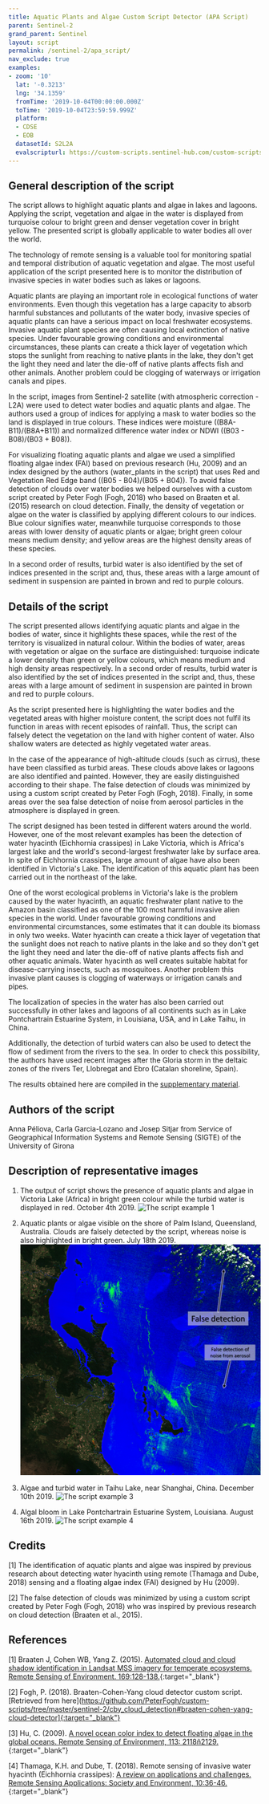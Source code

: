 ```yaml
---
title: Aquatic Plants and Algae Custom Script Detector (APA Script)
parent: Sentinel-2
grand_parent: Sentinel
layout: script
permalink: /sentinel-2/apa_script/
nav_exclude: true
examples:
- zoom: '10'
  lat: '-0.3213'
  lng: '34.1359'
  fromTime: '2019-10-04T00:00:00.000Z'
  toTime: '2019-10-04T23:59:59.999Z'
  platform:
  - CDSE
  - EOB
  datasetId: S2L2A
  evalscripturl: https://custom-scripts.sentinel-hub.com/custom-scripts/sentinel-2/apa_script/script.js
---
```


## General description of the script

The script allows to highlight aquatic plants and algae in lakes and lagoons. Applying the script, vegetation and algae in the water is displayed from turquoise colour to bright green and denser vegetation cover in bright yellow. The presented script is globally applicable to water bodies all over the world.

The technology of remote sensing is a valuable tool for monitoring spatial and temporal distribution of aquatic vegetation and algae. The most useful application of the script presented here is to monitor the distribution of invasive species in water bodies such as lakes or lagoons.

Aquatic plants are playing an important role in ecological functions of water environments. Even though this vegetation has a large capacity to absorb harmful substances and pollutants of the water body, invasive species of aquatic plants can have a serious impact on local freshwater ecosystems. Invasive aquatic plant species are often causing local extinction of native species. Under favourable growing conditions and environmental circumstances, these plants can create a thick layer of vegetation which stops the sunlight from reaching to native plants in the lake, they don't get the light they need and later the die-off of native plants affects fish and other animals. Another problem could be clogging of waterways or irrigation canals and pipes.

In the script, images from Sentinel-2 satellite (with atmospheric correction - L2A) were used to detect water bodies and aquatic plants and algae. The authors used a group of indices for applying a mask to water bodies so the land is displayed in true colours. These indices were moisture ((B8A-B11)/(B8A+B11)) and normalized difference water index or NDWI ((B03 - B08)/(B03 + B08)).

For visualizing floating aquatic plants and algae we used a simplified floating algae index (FAI) based on previous research (Hu, 2009) and an index designed by the authors (water_plants in the script) that uses Red and Vegetation Red Edge band ((B05 - B04)/(B05 + B04)). To avoid false detection of clouds over water bodies we helped ourselves with a custom script created by Peter Fogh (Fogh, 2018) who based on Braaten et al. (2015) research on cloud detection. Finally, the density of vegetation or algae on the water is classified by applying different colours to our indices. Blue colour signifies water, meanwhile turquoise corresponds to those areas with lower density of aquatic plants or algae; bright green colour means medium density; and yellow areas are the highest density areas of these species.

In a second order of results, turbid water is also identified by the set of indices presented in the script and, thus, these areas with a large amount of sediment in suspension are painted in brown and red to purple colours.

## Details of the script

The script presented allows identifying aquatic plants and algae in the bodies of water, since it highlights these spaces, while the rest of the territory is visualized in natural colour. Within the bodies of water, areas with vegetation or algae on the surface are distinguished: turquoise indicate a lower density than green or yellow colours, which means medium and high density areas respectively. In a second order of results, turbid water is also identified by the set of indices presented in the script and, thus, these areas with a large amount of sediment in suspension are painted in brown and red to purple colours.

As the script presented here is highlighting the water bodies and the vegetated areas with higher moisture content, the script does not fulfil its function in areas with recent episodes of rainfall. Thus, the script can falsely detect the vegetation on the land with higher content of water. Also shallow waters are detected as highly vegetated water areas. 

In the case of the appearance of high-altitude clouds (such as cirrus), these have been classified as turbid areas. These clouds above lakes or lagoons are also identified and painted. However, they are easily distinguished according to their shape. The false detection of clouds was minimized by using a custom script created by Peter Fogh (Fogh, 2018).
Finally, in some areas over the sea false detection of noise from aerosol particles in the atmosphere is displayed in green.

The script designed has been tested in different waters around the world. However, one of the most relevant examples has been the detection of water hyacinth (Eichhornia crassipes) in Lake Victoria, which is Africa's largest lake and the world's second-largest freshwater lake by surface area. In spite of Eichhornia crassipes, large amount of algae have also been identified in Victoria's Lake. The identification of this aquatic plant has been carried out in the northeast of the lake. 

One of the worst ecological problems in Victoria's lake is the problem caused by the water hyacinth, an aquatic freshwater plant native to the Amazon basin classified as one of the 100 most harmful invasive alien species in the world. Under favourable growing conditions and environmental circumstances, some estimates that it can double its biomass in only two weeks. Water hyacinth can create a thick layer of vegetation that the sunlight does not reach to native plants in the lake and so they don't get the light they need and later the die-off of native plants affects fish and other aquatic animals. Water hyacinth as well creates suitable habitat for disease-carrying insects, such as mosquitoes. Another problem this invasive plant causes is clogging of waterways or irrigation canals and pipes.

The localization of species in the water has also been carried out successfully in other lakes and lagoons of all continents such as in Lake Pontchartrain Estuarine System, in Louisiana, USA, and in Lake Taihu, in China.

Additionally, the detection of turbid waters can also be used to detect the flow of sediment from the rivers to the sea. In order to check this possibility, the authors have used recent images after the Gloria storm in the deltaic zones of the rivers Ter, Llobregat and Ebro (Catalan shoreline, Spain). 

The results obtained here are compiled in the [supplementary material](supplementary_material.pdf).

## Authors of the script

Anna Péliova, Carla Garcia-Lozano and Josep Sitjar from Service of Geographical Information Systems and Remote Sensing (SIGTE) of the University of Girona

## Description of representative images

1) The output of script shows the presence of aquatic plants and algae in Victoria Lake (Africa) in bright green colour while the turbid water is displayed in red. October 4th 2019.
![The script example 1](fig/Image1.png)

2) Aquatic plants or algae visible on the shore of Palm Island, Queensland, Australia. Clouds are falsely detected by the script, whereas noise is also highlighted in bright green.
July 18th 2019.
![The script example 2](fig/Image2.png)

3) Algae and turbid water in Taihu Lake, near Shanghai, China. December 10th 2019.
![The script example 3](fig/Image3.png)

4) Algal bloom in Lake Pontchartrain Estuarine System, Louisiana. August 16th 2019. 
![The script example 4](fig/Image4.png)

## Credits

[1] The identification of aquatic plants and algae was inspired by previous research about detecting water hyacinth using remote (Thamaga and Dube, 2018) sensing and a floating algae index (FAI) designed by Hu (2009).

[2] The false detection of clouds was minimized by using a custom script created by Peter Fogh (Fogh, 2018) who was inspired by previous research on cloud detection (Braaten et al., 2015). 

## References

[1] Braaten J, Cohen WB, Yang Z. (2015). [Automated cloud and cloud shadow identification in Landsat MSS imagery for temperate ecosystems. Remote Sensing of Environment. 169:128-138.](https://doi.org/10.1016/j.rse.2015.08.006){:target="_blank"}

[2] Fogh, P. (2018). Braaten-Cohen-Yang cloud detector custom script. [Retrieved from here](https://github.com/PeterFogh/custom-scripts/tree/master/sentinel-2/cby_cloud_detection#braaten-cohen-yang-cloud-detector]{:target="_blank"}

[3] Hu, C. (2009). [A novel ocean color index to detect floating algae in the global oceans. Remote Sensing of Environment, 113: 2118ñ2129.](https://doi.org/10.1016/j.rse.2009.05.012){:target="_blank"}

[4] Thamaga, K.H. and Dube, T. (2018). Remote sensing of invasive water hyacinth (Eichhornia crassipes): [A review on applications and challenges. Remote Sensing Applications: Society and Environment, 10:36-46.](https://doi.org/10.1016/j.rsase.2018.02.005){:target="_blank"}